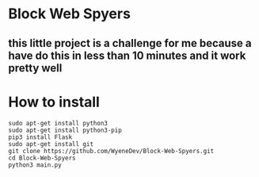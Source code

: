 # Block Web Spyers
## this little project is a challenge for me because a have do this in less than 10 minutes and it work pretty well

# How to install
```
sudo apt-get install python3
sudo apt-get install python3-pip
pip3 install Flask
sudo apt-get install git
git clone https://github.com/WyeneDev/Block-Web-Spyers.git
cd Block-Web-Spyers
python3 main.py

```

